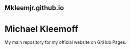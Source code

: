 ## Mkleemjr.github.io

# Michael Kleemoff

My main repository for my official website on GitHub Pages.
